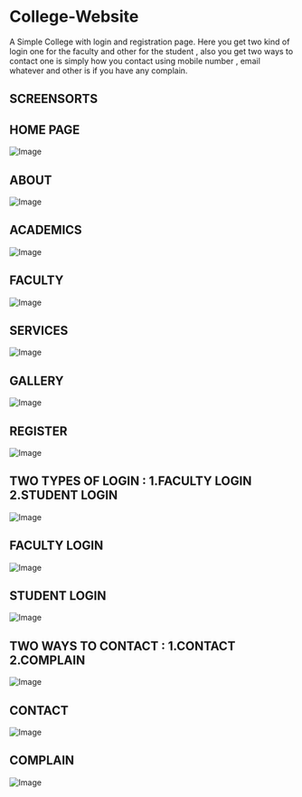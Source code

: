 # College-Website
A Simple College with login and registration page.
Here you get two kind of login one for the faculty and other for the student ,
also you get two ways to contact one is simply how you contact using mobile number , email whatever and other is if you have any complain.






## SCREENSORTS




## HOME PAGE


![Image](https://github.com/keen-soul/College-Website/blob/master/Home.png)




## ABOUT


![Image](https://github.com/keen-soul/College-Website/blob/master/About.png)




## ACADEMICS


![Image](https://github.com/keen-soul/College-Website/blob/master/Academics.png)




## FACULTY


![Image](https://github.com/keen-soul/College-Website/blob/master/faculty.png)




## SERVICES


![Image](https://github.com/keen-soul/College-Website/blob/master/Services.png)




## GALLERY


![Image](https://github.com/keen-soul/College-Website/blob/master/gallery.png)




## REGISTER


![Image](https://github.com/keen-soul/College-Website/blob/master/Register.png)




## TWO TYPES OF LOGIN : 1.FACULTY LOGIN  2.STUDENT LOGIN


![Image](https://github.com/keen-soul/College-Website/blob/master/2%20types%20login.png)




## FACULTY LOGIN


![Image](https://github.com/keen-soul/College-Website/blob/master/Faculty%20login.png)




## STUDENT LOGIN


![Image](https://github.com/keen-soul/College-Website/blob/master/Student%20Login.png)




## TWO WAYS TO CONTACT : 1.CONTACT  2.COMPLAIN


![Image](https://github.com/keen-soul/College-Website/blob/master/2%20ways%20of%20contact.png)




## CONTACT


![Image](https://github.com/keen-soul/College-Website/blob/master/Contact.png)




## COMPLAIN


![Image](https://github.com/keen-soul/College-Website/blob/master/Complaint.png)



